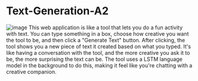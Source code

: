 # Text-Generation-A2
 ![image](https://github.com/Munthitra/Text-Generation-A2/assets/141125180/8efeec50-6bec-4593-85cf-f4721e4ab5c8)
This web application is like a tool that lets you do a fun activity with text. You can type something in a box, choose how creative you want the tool to be, and then click a "Generate Text" button. After clicking, the tool shows you a new piece of text it created based on what you typed. It's like having a conversation with the tool, and the more creative you ask it to be, the more surprising the text can be. The tool uses a LSTM language model in the background to do this, making it feel like you're chatting with a creative companion.

